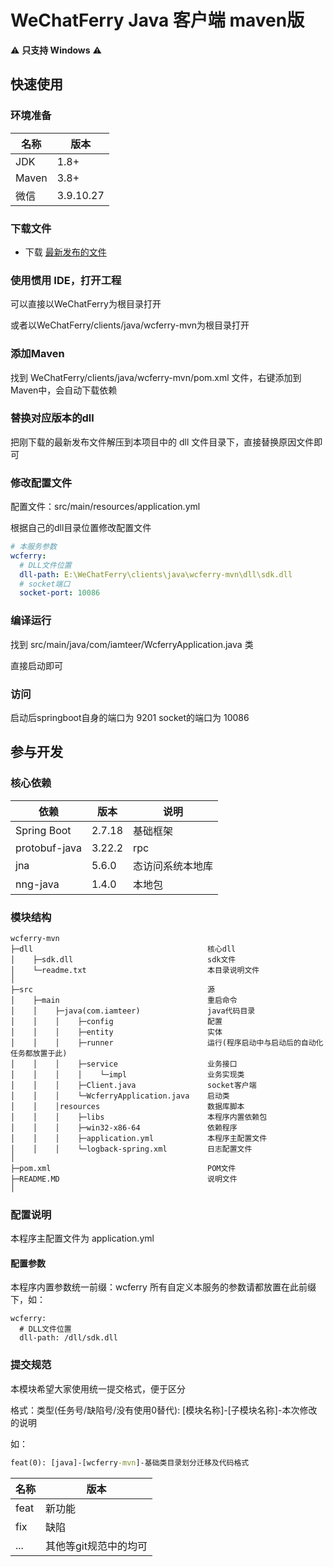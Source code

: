 # WeChatFerry Java 客户端 maven版

⚠️ **只支持 Windows** ⚠️

## 快速使用

### 环境准备

| 名称    | 版本        |
|-------|-----------|
| JDK   | 1.8+      |
| Maven | 3.8+      |
| 微信    | 3.9.10.27 |

### 下载文件

* 下载 [最新发布的文件](https://github.com/lich0821/WeChatFerry/releases/latest)

### 使用惯用 IDE，打开工程

可以直接以WeChatFerry为根目录打开

或者以WeChatFerry/clients/java/wcferry-mvn为根目录打开

### 添加Maven

找到 WeChatFerry/clients/java/wcferry-mvn/pom.xml 文件，右键添加到Maven中，会自动下载依赖

### 替换对应版本的dll

把刚下载的最新发布文件解压到本项目中的 dll 文件目录下，直接替换原因文件即可

### 修改配置文件

配置文件：src/main/resources/application.yml

根据自己的dll目录位置修改配置文件

```yaml
# 本服务参数
wcferry:
  # DLL文件位置
  dll-path: E:\WeChatFerry\clients\java\wcferry-mvn\dll\sdk.dll
  # socket端口
  socket-port: 10086
```

### 编译运行

找到 src/main/java/com/iamteer/WcferryApplication.java 类

直接启动即可

### 访问

启动后springboot自身的端口为 9201 socket的端口为 10086

## 参与开发

### 核心依赖

| 依赖            | 版本     | 说明       |
|---------------|--------|----------|
| Spring Boot   | 2.7.18 | 基础框架     |
| protobuf-java | 3.22.2 | rpc      |
| jna           | 5.6.0  | 态访问系统本地库 |
| nng-java      | 1.4.0  | 本地包      |

### 模块结构

```
wcferry-mvn
├─dll                                       核心dll
│    ├─sdk.dll                              sdk文件
│    └─readme.txt                           本目录说明文件
│ 
├─src                                       源
│    ├─main                                 重启命令
│    │    ├─java(com.iamteer)               java代码目录
│    │    │    ├─config                     配置
│    │    │    ├─entity                     实体
│    │    │    ├─runner                     运行(程序启动中与启动后的自动化任务都放置于此)
│    │    │    ├─service                    业务接口
│    │    │    │    └─impl                  业务实现类
│    │    │    ├─Client.java                socket客户端
│    │    │    └─WcferryApplication.java    启动类
│    │    │resources                        数据库脚本
│    │    │    ├─libs                       本程序内置依赖包
│    │    │    ├─win32-x86-64               依赖程序
│    │    │    ├─application.yml            本程序主配置文件
│    │    │    └─logback-spring.xml         日志配置文件
│ 
├─pom.xml                                   POM文件
├─README.MD                                 说明文件
│     

```

### 配置说明

本程序主配置文件为 application.yml

#### 配置参数

本程序内置参数统一前缀：wcferry 所有自定义本服务的参数请都放置在此前缀下，如：

```ymal
wcferry:
  # DLL文件位置
  dll-path: /dll/sdk.dll
```

### 提交规范

本模块希望大家使用统一提交格式，便于区分

格式：类型(任务号/缺陷号/没有使用0替代): [模块名称]-[子模块名称]-本次修改的说明

如：

```cmd
feat(0): [java]-[wcferry-mvn]-基础类目录划分迁移及代码格式
```

| 名称   | 版本           |
|------|--------------|
| feat | 新功能          |
| fix  | 缺陷           |
| ...  | 其他等git规范中的均可 |


